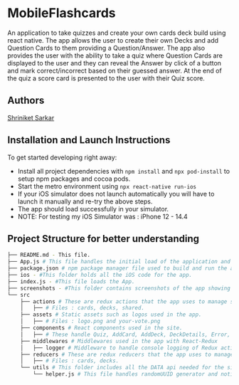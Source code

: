 # MobileFlashcards
An application to take quizzes and create your own cards deck build using react native.
The app allows the user to create their own Decks and add Question Cards to them providing a Question/Answer.
The app also provides the user with the ability to take a quiz where Question Cards are displayed to the user and they can reveal the Answer by click of a button and mark correct/incorrect based on their guessed answer. At the end of the quiz a score card is presented to the user with their Quiz score.

## Authors
[Shriniket Sarkar](https://github.com/shriniketsarkar)

## Installation and Launch Instructions
To get started developing right away:

* Install all project dependencies with `npm install` and `npx pod-install` to setup npm packages and cocoa pods.
* Start the metro environment using `npx react-native run-ios`
* If your iOS simulator does not launch automatically you will have to launch it manually and re-try the above steps.
* The app should load successfully in your simulator.
* NOTE: For testing my iOS Simulator was : iPhone 12 - 14.4

## Project Structure for better understanding
```bash
├── README.md - This file.
├── App.js # This file handles the initial load of the application and wraps it with necessary redux store and notifications.
├── package.json # npm package manager file used to build and run the application.
├── ios - #This folder holds all the iOS code for the app.
├── index.js - #This file loads the App.
├── screenshots - #This folder contains screenshots of the app showing its notifcations and functionality.
└── src
    ├── actions # These are redux actions that the app uses to manage state for decks and cards.
    │   ├── # Files : cards, decks, shared.
    ├── assets # Static assets such as logos used in the app.
    │   ├── # Files : logo.png and your-vote.png
    ├── components # React components used in the site.
    │   ├── # These handle Quiz, AddCard, AddDeck, DeckDetails, Error, Quiz Results etc functionality.
    ├── middlewares # Middlewares used in the app with React-Redux
    │   ├── logger # Middleware to handle console logging of Redux actions.
    ├── reducers # These are redux reducers that the app uses to manage state
    │   ├── # Files : cards, decks.
    └── utils # This folder includes all the DATA api needed for the site
        └── helper.js # This file handles randomUUID generator and notifciations specific code.
```